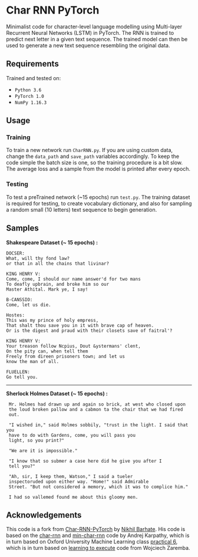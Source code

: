 # Char RNN PyTorch

Minimalist code for character-level language modelling using Multi-layer Recurrent Neural Networks (LSTM) in PyTorch. The RNN is trained to predict next letter in a given text sequence. The trained model can then be used to generate a new text sequence resembling the original data.

## Requirements

Trained and tested on:

- `Python 3.6`
- `PyTorch 1.0`
- `NumPy 1.16.3`

## Usage

### Training
To train a new network run `CharRNN.py`. If you are using custom data, change the `data_path` and `save_path` variables accordingly. To keep the code simple the batch size is one, so the training procedure is a bit slow. The average loss and a sample from the model is printed after every epoch.

### Testing
To test a preTrained network (~15 epochs) run `test.py`. The training dataset is required for testing, to create vocabulary dictionary, and also for sampling a random small (10 letters) text sequence to begin generation.

## Samples

**Shakespeare Dataset (~ 15 epochs) :**
```
DOCSER:
What, will thy fond law?
or that in all the chains that livinar?

KING HENRY V:
Come, come, I should our name answer'd for two mans
To deafly upbrain, and broke him so our
Master Athital. Mark ye, I say!

B-CANSSIO:
Come, let us die.

Hostes:
This was my prince of holy empress,
That shalt thou save you in it with brave cap of heaven.
Or is the digest and praud with their closets save of faitral'?

KING HENRY V:
Your treason follow Ncpius, Dout &ystermans' clent,
On the pity can, when tell them
Freely from direen prisoners town; and let us
know the man of all.

FLUELLEN:
Go tell you.
```

-----------------------------------------------------------------

**Sherlock Holmes Dataset (~ 15 epochs) :**
```
 Mr. Holmes had drawn up and again so brick, at west who closed upon
 the loud broken pallow and a cabmon ta the chair that we had fired
 out.

 "I wished in," said Holmes sobbily, "trust in the light. I said that you
 have to do with Gardens, come, you will pass you
 light, so you print?"

 "We are it is impossible."

 "I know that so submer a case here did he give you after I
 tell you?"

 "Ah, sir, I keep them, Watson," I said a tueler
 inspectoruded upon either way. "Home!" said Admirable
 Street. "But not considered a memory, which it was to complice him."

 I had so vallemed found me about this gloomy men.
```


## Acknowledgements
This code is a fork from [Char-RNN-PyTorch](https://github.com/nikhilbarhate99/Char-RNN-PyTorch) by [Nikhil Barhate](https://github.com/nikhilbarhate99).
His code is based on the [char-rnn](https://github.com/karpathy/char-rnn) and [min-char-rnn](https://gist.github.com/karpathy/d4dee566867f8291f086) code by Andrej Karpathy, which is in turn based on Oxford University Machine Learning class [practical 6](https://github.com/oxford-cs-ml-2015/practical6), which is in turn based on [learning to execute](https://github.com/wojciechz/learning_to_execute) code from Wojciech Zaremba.


